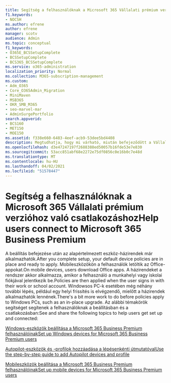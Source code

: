 ```yaml
---
title: Segítség a felhasználóknak a Microsoft 365 Vállalati prémium verzióhoz való csatlakozáshoz
f1.keywords:
- NOCSH
ms.author: efrene
author: efrene
manager: scotv
audience: Admin
ms.topic: conceptual
f1_keywords:
- O365E_BCSSetupComplete
- BCSSetupComplete
- BCS365_BCSSetupComplete
ms.service: o365-administration
localization_priority: Normal
ms.collection: M365-subscription-management
ms.custom:
- Adm_O365
- Core_O365Admin_Migration
- MiniMaven
- MSB365
- OKR_SMB_M365
- seo-marvel-mar
- AdminSurgePortfolio
search.appverid:
- BCS160
- MET150
- MOE150
ms.assetid: f338e660-6483-4eef-acb9-53dee5bd4408
description: Megtudhatja, hogy mi várható, miután befejeződött a Vállalati felhőcsomag beállítása, és az alapértelmezett eszközre vonatkozó házirendek érvényben vannak és készen állnak az alkalmazásra.
ms.openlocfilehash: d3e47247197f2688388ed50057b16fde53e7e830
ms.sourcegitcommit: 53acc851abf68e2272e75df0856c0e16b0c7e48d
ms.translationtype: MT
ms.contentlocale: hu-HU
ms.lasthandoff: 04/02/2021
ms.locfileid: "51578447"
---
```

# <a name="help-users-connect-to-microsoft-365-business-premium"></a><span data-ttu-id="1670f-103">Segítség a felhasználóknak a Microsoft 365 Vállalati prémium verzióhoz való csatlakozáshoz</span><span class="sxs-lookup"><span data-stu-id="1670f-103">Help users connect to Microsoft 365 Business Premium</span></span>

<span data-ttu-id="1670f-104">A beállítás befejezése után az alapértelmezett eszköz-házirendek már alkalmazhatók.</span><span class="sxs-lookup"><span data-stu-id="1670f-104">After you complete setup, your default device policies are in place and ready to apply.</span></span> <span data-ttu-id="1670f-105">Mobileszközökön a felhasználók letöltik az Office-appokat.</span><span class="sxs-lookup"><span data-stu-id="1670f-105">On mobile devices, users download Office apps.</span></span> <span data-ttu-id="1670f-106">A házirendeket a rendszer akkor alkalmazza, amikor a felhasználó a munkahelyi vagy iskolai fiókjával jelentkezik be.</span><span class="sxs-lookup"><span data-stu-id="1670f-106">Policies are then applied when the user signs in with their work or school account.</span></span> <span data-ttu-id="1670f-107">Windowsos PC-k esetében még néhány további lépés, például egy helyi frissítés is elvégzendő, mielőtt a házirendek alkalmazhatók lennének.</span><span class="sxs-lookup"><span data-stu-id="1670f-107">There's a bit more work to do before policies apply to Windows PCs, such as an in-place upgrade.</span></span> <span data-ttu-id="1670f-108">Az alábbi témakörök segítséget segítenek a felhasználóknak a beállításban és a csatlakozásban:</span><span class="sxs-lookup"><span data-stu-id="1670f-108">See and share the following topics to help users get set up and connected:</span></span>
  
[<span data-ttu-id="1670f-109">Windows-eszközök beállítása a Microsoft 365 Business Premium felhasználóinak</span><span class="sxs-lookup"><span data-stu-id="1670f-109">Set up Windows devices for Microsoft 365 Business Premium users</span></span>](set-up-windows-devices.md)
  
[<span data-ttu-id="1670f-110">Autopilot-eszközök és -profilok hozzáadása a lépésenkénti útmutatóval</span><span class="sxs-lookup"><span data-stu-id="1670f-110">Use the step-by-step guide to add Autopilot devices and profile</span></span>](add-autopilot-devices-and-profile.md)
  
[<span data-ttu-id="1670f-111">Mobileszközök beállítása a Microsoft 365 Business Premium felhasználóinak</span><span class="sxs-lookup"><span data-stu-id="1670f-111">Set up mobile devices for Microsoft 365 Business Premium users</span></span>](set-up-mobile-devices.md)
  


